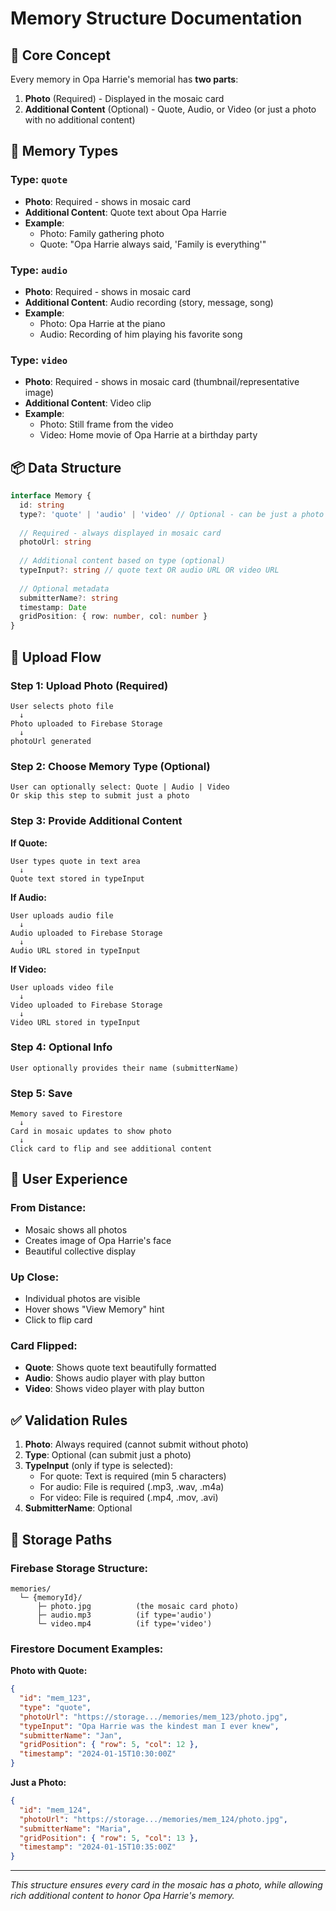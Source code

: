# Memory Structure Documentation

## 📸 Core Concept

Every memory in Opa Harrie's memorial has **two parts**:

1. **Photo** (Required) - Displayed in the mosaic card
2. **Additional Content** (Optional) - Quote, Audio, or Video (or just a photo with no additional content)

## 🎨 Memory Types

### Type: `quote`
- **Photo**: Required - shows in mosaic card
- **Additional Content**: Quote text about Opa Harrie
- **Example**: 
  - Photo: Family gathering photo
  - Quote: "Opa Harrie always said, 'Family is everything'"

### Type: `audio`
- **Photo**: Required - shows in mosaic card  
- **Additional Content**: Audio recording (story, message, song)
- **Example**:
  - Photo: Opa Harrie at the piano
  - Audio: Recording of him playing his favorite song

### Type: `video`
- **Photo**: Required - shows in mosaic card (thumbnail/representative image)
- **Additional Content**: Video clip
- **Example**:
  - Photo: Still frame from the video
  - Video: Home movie of Opa Harrie at a birthday party

## 📦 Data Structure

```typescript
interface Memory {
  id: string
  type?: 'quote' | 'audio' | 'video' // Optional - can be just a photo
  
  // Required - always displayed in mosaic card
  photoUrl: string
  
  // Additional content based on type (optional)
  typeInput?: string // quote text OR audio URL OR video URL
  
  // Optional metadata
  submitterName?: string
  timestamp: Date
  gridPosition: { row: number, col: number }
}
```

## 🔄 Upload Flow

### Step 1: Upload Photo (Required)
```
User selects photo file
  ↓
Photo uploaded to Firebase Storage
  ↓
photoUrl generated
```

### Step 2: Choose Memory Type (Optional)
```
User can optionally select: Quote | Audio | Video
Or skip this step to submit just a photo
```

### Step 3: Provide Additional Content

**If Quote:**
```
User types quote in text area
  ↓
Quote text stored in typeInput
```

**If Audio:**
```
User uploads audio file
  ↓
Audio uploaded to Firebase Storage
  ↓
Audio URL stored in typeInput
```

**If Video:**
```
User uploads video file
  ↓
Video uploaded to Firebase Storage
  ↓
Video URL stored in typeInput
```

### Step 4: Optional Info
```
User optionally provides their name (submitterName)
```

### Step 5: Save
```
Memory saved to Firestore
  ↓
Card in mosaic updates to show photo
  ↓
Click card to flip and see additional content
```

## 🎯 User Experience

### From Distance:
- Mosaic shows all photos
- Creates image of Opa Harrie's face
- Beautiful collective display

### Up Close:
- Individual photos are visible
- Hover shows "View Memory" hint
- Click to flip card

### Card Flipped:
- **Quote**: Shows quote text beautifully formatted
- **Audio**: Shows audio player with play button
- **Video**: Shows video player with play button

## ✅ Validation Rules

1. **Photo**: Always required (cannot submit without photo)
2. **Type**: Optional (can submit just a photo)
3. **TypeInput** (only if type is selected): 
   - For quote: Text is required (min 5 characters)
   - For audio: File is required (.mp3, .wav, .m4a)
   - For video: File is required (.mp4, .mov, .avi)
4. **SubmitterName**: Optional

## 📱 Storage Paths

### Firebase Storage Structure:
```
memories/
  └─ {memoryId}/
      ├─ photo.jpg          (the mosaic card photo)
      ├─ audio.mp3          (if type='audio')
      └─ video.mp4          (if type='video')
```

### Firestore Document Examples:

**Photo with Quote:**
```json
{
  "id": "mem_123",
  "type": "quote",
  "photoUrl": "https://storage.../memories/mem_123/photo.jpg",
  "typeInput": "Opa Harrie was the kindest man I ever knew",
  "submitterName": "Jan",
  "gridPosition": { "row": 5, "col": 12 },
  "timestamp": "2024-01-15T10:30:00Z"
}
```

**Just a Photo:**
```json
{
  "id": "mem_124",
  "photoUrl": "https://storage.../memories/mem_124/photo.jpg",
  "submitterName": "Maria",
  "gridPosition": { "row": 5, "col": 13 },
  "timestamp": "2024-01-15T10:35:00Z"
}
```

---

*This structure ensures every card in the mosaic has a photo, while allowing rich additional content to honor Opa Harrie's memory.*

